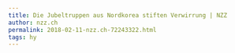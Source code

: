```yaml
---
title: Die Jubeltruppen aus Nordkorea stiften Verwirrung | NZZ
author: nzz.ch
permalink: 2018-02-11-nzz.ch-72243322.html
tags: hy
---
```


